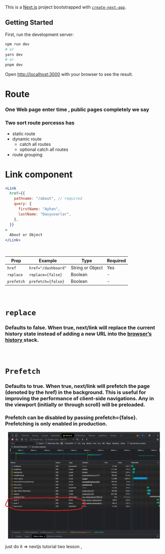 This is a [Next.js](https://nextjs.org/) project bootstrapped with [`create-next-app`](https://github.com/vercel/next.js/tree/canary/packages/create-next-app).

## Getting Started

First, run the development server:

```bash
npm run dev
# or
yarn dev
# or
pnpm dev
```

Open [http://localhost:3000](http://localhost:3000) with your browser to see the result.

# Route

### One Web page enter time , public pages completely we say

### Two sort route porcesss has

- static route
- dynamic route
  - catch all routes
  - optional catch all routes
- route grouping

# Link component

```jsx
<Link
  href={{
    pathname: "/about", // required
    query: {
      firstName: "Ayhan",
      lastName: "Dasyuvarlar",
    },
  }}
>
  About or Object
</Link>
```

<br/>

| Prop                  | Example                        | Type             | Required |
| --------------------- | ------------------------------ | ---------------- | -------- |
| <code>href </code>    | <code>href="/dashboard"</code> | String or Object | Yes      |
| <code>replace </code> | <code>replace={false}          | Boolean          | -        |
| <code>prefetch</code> | <code>prefetch={false} </code> | Boolean          | -        |

<br/>

# <code>replace</code>

### Defaults to false. When true, next/link will replace the current history state instead of adding a new URL into the <a href='https://developer.mozilla.org/en-US/docs/Web/API/History_API'>browser’s history </a>stack.

<br/>

# <code>Prefetch</code>

### Defaults to true. When true, next/link will prefetch the page (denoted by the href) in the background. This is useful for improving the performance of client-side navigations. Any <Link /> in the viewport (initially or through scroll) will be preloaded.

### Prefetch can be disabled by passing prefetch={false}. Prefetching is only enabled in production.

![img](./public/prefetch.png)

just do it => nextjs tutorial two lesson ,
